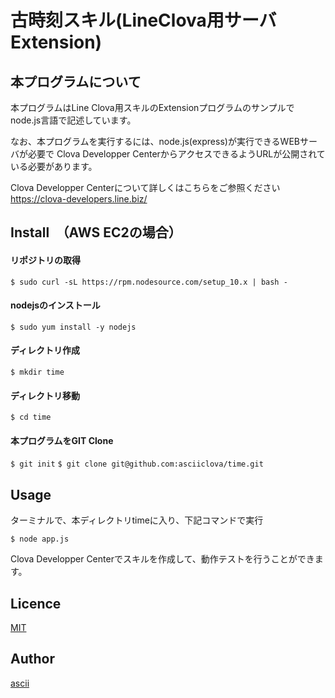 古時刻スキル(LineClova用サーバExtension)
====

## 本プログラムについて
本プログラムはLine Clova用スキルのExtensionプログラムのサンプルで
node.js言語で記述しています。

なお、本プログラムを実行するには、node.js(express)が実行できるWEBサーバが必要で
Clova Developper CenterからアクセスできるようURLが公開されている必要があります。

Clova Developper Centerについて詳しくはこちらをご参照ください
https://clova-developers.line.biz/

## Install　（AWS EC2の場合）
#### リポジトリの取得
`$ sudo curl -sL https://rpm.nodesource.com/setup_10.x | bash -`

#### nodejsのインストール

`$ sudo yum install -y nodejs`

#### ディレクトリ作成
`$ mkdir time`

#### ディレクトリ移動
`$ cd time`

#### 本プログラムをGIT Clone
`$ git init`
`$ git clone git@github.com:asciiclova/time.git`

## Usage

ターミナルで、本ディレクトリtimeに入り、下記コマンドで実行

`$ node app.js`

Clova Developper Centerでスキルを作成して、動作テストを行うことができます。

## Licence

[MIT](https://github.com/ascii/tool/blob/master/LICENCE)

## Author

[ascii](https://github.com/asciiclova)
